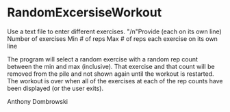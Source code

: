 # RandomExcersiseWorkout
Use a text file to enter different exercises. 
"/n"Provide 
(each on its own line)
Number of exercises
Min # of reps
Max # of reps
each exercise on its own line

The program will select a random exercise with a random rep count between the min and max (inclusive). That exercise and that count will be removed from the pile and not shown again until the workout is restarted. The workout is over when all of the exercises at each of the rep counts have been displayed (or the user exits).


Anthony Dombrowski
